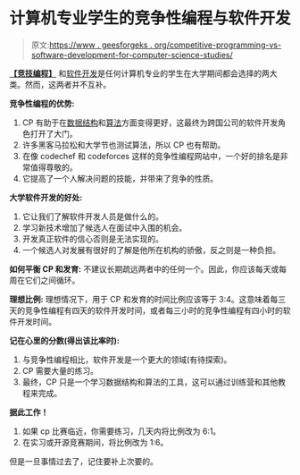 # 计算机专业学生的竞争性编程与软件开发

> 原文:[https://www . geesforgeks . org/competitive-programming-vs-software-development-for-computer-science-studies/](https://www.geeksforgeeks.org/competitive-programming-vs-software-development-for-computer-science-students/)

**[【竞技编程】](https://www.geeksforgeeks.org/how-to-prepare-for-competitive-programming/)** 和[软件开发](https://www.geeksforgeeks.org/software-engineering/)是任何计算机专业的学生在大学期间都会选择的两大类。然而，这两者并不互补。

**竞争性编程的优势:**

1.  CP 有助于在[数据结构](https://www.geeksforgeeks.org/data-structures/)和[算法](https://www.geeksforgeeks.org/introduction-to-algorithms/)方面变得更好，这最终为跨国公司的软件开发角色打开了大门。
2.  许多黑客马拉松和大学节也测试算法，所以 CP 也有帮助。
3.  在像 codechef 和 codeforces 这样的竞争性编程网站中，一个好的排名是非常值得尊敬的。
4.  它提高了一个人解决问题的技能，并带来了竞争的性质。

**大学软件开发的好处:**

1.  它让我们了解软件开发人员是做什么的。
2.  学习新技术增加了候选人在面试中入围的机会。
3.  开发真正软件的信心否则是无法实现的。
4.  一个候选人对发展有很好的了解是他所在机构的骄傲，反之则是一种负担。

**如何平衡 CP 和发育:**
不建议长期疏远两者中的任何一个。因此，你应该每天或每周在它们之间循环。

**理想比例:**
理想情况下，用于 CP 和发育的时间比例应该等于 3:4。这意味着每三天的竞争性编程有四天的软件开发时间，或者每三小时的竞争性编程有四小时的软件开发时间。

**记在心里的分数(得出该比率时):**

1.  与竞争性编程相比，软件开发是一个更大的领域(有待探索)。
2.  CP 需要大量的练习。
3.  最终，CP 只是一个学习数据结构和算法的工具，这可以通过训练营和其他教程来完成。

**据此工作！**

1.  如果 cp 比赛临近，你需要练习，几天内将比例改为 6:1。
2.  在实习或开源竞赛期间，将比例改为 1:6。

但是一旦事情过去了，记住要补上次要的。